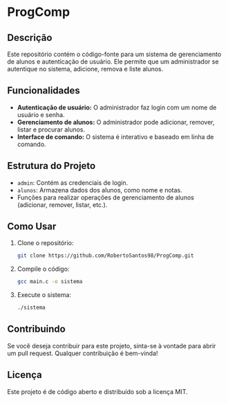 
# ProgComp

## Descrição

Este repositório contém o código-fonte para um sistema de gerenciamento de alunos e autenticação de usuário. Ele permite que um administrador se autentique no sistema, adicione, remova e liste alunos.

## Funcionalidades

- **Autenticação de usuário:** O administrador faz login com um nome de usuário e senha.
- **Gerenciamento de alunos:** O administrador pode adicionar, remover, listar e procurar alunos.
- **Interface de comando:** O sistema é interativo e baseado em linha de comando.

## Estrutura do Projeto

- `admin`: Contém as credenciais de login.
- `alunos`: Armazena dados dos alunos, como nome e notas.
- Funções para realizar operações de gerenciamento de alunos (adicionar, remover, listar, etc.).

## Como Usar

1. Clone o repositório:
   ```bash
   git clone https://github.com/RobertoSantos98/ProgComp.git
   ```
2. Compile o código:
   ```bash
   gcc main.c -o sistema
   ```
3. Execute o sistema:
   ```bash
   ./sistema
   ```

## Contribuindo

Se você deseja contribuir para este projeto, sinta-se à vontade para abrir um pull request. Qualquer contribuição é bem-vinda!

## Licença

Este projeto é de código aberto e distribuído sob a licença MIT.
